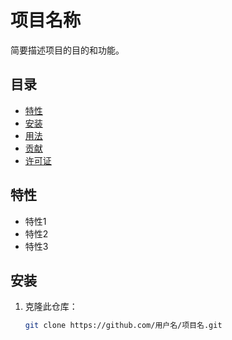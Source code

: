 # 项目名称

简要描述项目的目的和功能。

## 目录

- [特性](#特性)
- [安装](#安装)
- [用法](#用法)
- [贡献](#贡献)
- [许可证](#许可证)

## 特性

- 特性1
- 特性2
- 特性3

## 安装

1. 克隆此仓库：
   ```bash
   git clone https://github.com/用户名/项目名.git
